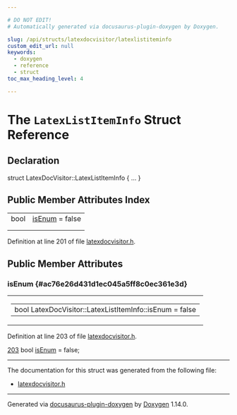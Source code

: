 ```yaml
---

# DO NOT EDIT!
# Automatically generated via docusaurus-plugin-doxygen by Doxygen.

slug: /api/structs/latexdocvisitor/latexlistiteminfo
custom_edit_url: null
keywords:
  - doxygen
  - reference
  - struct
toc_max_heading_level: 4

---
```


<div class="doxyPage">

# The `LatexListItemInfo` Struct Reference



## Declaration

<div class="doxyDeclaration">
struct LatexDocVisitor::LatexListItemInfo { ... }
</div>

## Public Member Attributes Index

<table class="doxyMembersIndex">

<tr class="doxyMemberIndexItem">
<td class="doxyMemberIndexItemType" align="left" valign="top">bool</td>
<td class="doxyMemberIndexItemName" align="left" valign="top"><a href="#ac76e26d431d1ec045a5ff8c0ec361e3d">isEnum</a> = false</td>
</tr>
<tr class="doxyMemberIndexDescription">
<td class="doxyMemberIndexDescriptionLeft"></td>
<td class="doxyMemberIndexDescriptionRight">
</td>
</tr>
<tr class="doxyMemberIndexSeparator">
<td class="doxyMemberIndexSeparator" colspan="2"></td>
</tr>

</table>


<p>Definition at line 201 of file <a href="/web-doxygen/docs/api/files/src/latexdocvisitor-h">latexdocvisitor.h</a>.</p>


<div class="doxySectionDef">

## Public Member Attributes

### isEnum {#ac76e26d431d1ec045a5ff8c0ec361e3d}

<div class="doxyMemberItem">
<div class="doxyMemberProto">
<table class="doxyMemberLabels">
<tr class="doxyMemberLabels">
<td class="doxyMemberLabelsLeft">
<table class="doxyMemberName">
<tr>
<td class="doxyMemberName">bool LatexDocVisitor::LatexListItemInfo::isEnum = false</td>
</tr>
</table>
</td>
</tr>
</table>
</div>
<div class="doxyMemberDoc">



<p>Definition at line 203 of file <a href="/web-doxygen/docs/api/files/src/latexdocvisitor-h">latexdocvisitor.h</a>.</p>


<div class="doxyProgramListing">

<div class="doxyCodeLine"><span class="doxyLineNumber"><a href="#ac76e26d431d1ec045a5ff8c0ec361e3d">203</a></span><span class="doxyLineContent"><span class="doxyHighlight">      </span><span class="doxyHighlightKeywordType">bool</span><span class="doxyHighlight"> <a href="#ac76e26d431d1ec045a5ff8c0ec361e3d">isEnum</a> = </span><span class="doxyHighlightKeyword">false</span><span class="doxyHighlight">;</span></span></div>

</div>

</div>
</div>

</div>

<hr/>

The documentation for this struct was generated from the following file:

<ul>
<li><a href="/web-doxygen/docs/api/files/src/latexdocvisitor-h">latexdocvisitor.h</a></li>
</ul>

<hr/>

<p class="doxyGeneratedBy">Generated via <a href="https://github.com/xpack/docusaurus-plugin-doxygen">docusaurus-plugin-doxygen</a> by <a href="https://www.doxygen.nl">Doxygen</a> 1.14.0.</p>

</div>
